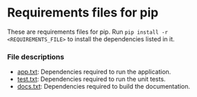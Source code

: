 # Requirements files for pip
These are requirements files for pip. Run `pip install -r <REQUIREMENTS_FILE>`
to install the dependencies listed in it.

### File descriptions
* [app.txt](app.txt): Dependencies required to run the application.
* [test.txt](test.txt): Dependencies required to run the unit tests.
* [docs.txt](docs.txt): Dependencies required to build the documentation.
